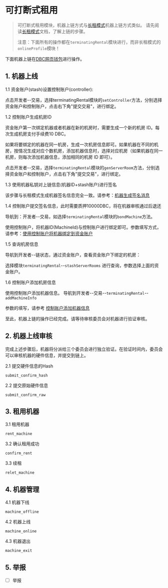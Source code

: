 # 可打断式租用

> 可打断式租用模块，机器上链方式与[长租模式](https://deepbrainchain.github.io/DBC-Wiki/onchain-guide/bonding-machine.html)机器上链方式类似。
> 请先阅读[长租模式](https://deepbrainchain.github.io/DBC-Wiki/onchain-guide/bonding-machine.html)文档，了解上链的步骤。
> 
> 注意：下面所有的操作都在`terminatingRental`模块进行，而非长租模式的`onlineProfile`模块！

下面机器上链在[DBC网页钱包](https://www.dbcwallet.io/)进行操作。

## 1. 机器上线

1.1 资金账户(stash)设置控制账户(controller):

点击开发者--交易，选择terminatingRental模块的`setController`方法，分别选择资金账户和控制账户，点击右下角"提交交易"，进行绑定。

1.2 控制账户生成机房ID

资金账户第一次绑定机器或者机器在新的机房时，需要生成一个新的机房 ID。每次生成机房支付手续费10 DBC。

如果将要绑定的机器在同一机房，生成一次机房信息即可。如果机器在不同的机房，按情况生成对应个数机房，添加机器信息时，选择对应机房（如果机器在同一机房，则每次添加机器信息，添加相同的机房 ID 即可）。

点击开发者--交易，选择`terminatingRental`模块的`genServerRoom`方法，分别选择资金账户和控制账户，点击右下角"提交交易"，进行绑定。

1.3 使用机器私钥对上链信息(机器ID+stash账户)进行签名

该步骤与长租模式生成机器签名信息完全一致。请参考：[机器生成签名消息](https://deepbrainchain.github.io/DBC-Wiki/onchain-guide/bonding-machine.html#_2-机器生成签名消息)

1.4 控制账户提交签名信息，此时需要质押10000DBC，将在机器审核通过后退还

导航到：开发者--交易，如选择`terminatingRental`模块的`bondMachine`方法。

使用控制账户，将机器ID(MachineId)与控制账户进行绑定即可。参数填写方式，请参考：[使用控制账户将机器绑定到资金账户](https://deepbrainchain.github.io/DBC-Wiki/onchain-guide/bonding-machine.html#_2-3-使用控制账户将机器绑定到资金账户)

1.5 查询机房信息

导航到开发者--链状态，通过资金账户，查看资金账户下绑定的机房：

选择模块`terminatingRental`--`stashServerRooms` 进行查询，参数选择上面的资金账户。

1.6 控制账户添加机房信息

使用控制账户添加机器信息。 导航到开发者--交易--`terminatingRental`--`addMachineInfo`

参数的填写，请参考 [控制账户添加机器信息](https://deepbrainchain.github.io/DBC-Wiki/onchain-guide/bonding-machine.html#_4-控制账户添加机器信息)

至此，机器上链的操作已经完成。请等待审核委员会对机器进行验证审核。

## 2. 机器上线审核

完成上述步骤后，机器将分派给三个委员会进行独立验证。在验证时间内，委员会可以审核机器的硬件信息，并提交到链上。

2.1 提交硬件信息的Hash

`submit_confirm_hash`

2.2 提交原始硬件信息

`submit_confirm_raw`

## 3. 租用机器

3.1 租用机器

`rent_machine`

3.2 确认租用成功

`confirm_rent`

3.3 续租

`relet_machine`

## 4. 机器管理

4.1 机器下线

`machine_offline`

4.2 机器上线

`machine_online`

4.3 机器退出

`machine_exit`

## 5. 举报

- [ ] 举报
